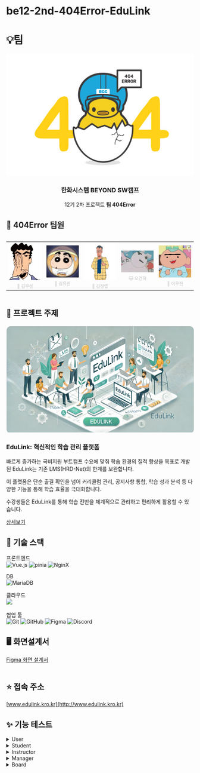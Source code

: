# be12-2nd-404Error-EduLink

# 💡팀

<div align=center>
  <img src="./images/team.png" /> <br>
    <h3>한화시스템 BEYOND SW캠프 </h3>
    <p>12기 2차 프로젝트 <strong>팀 404Error</strong></p>
</div>


## 🤚 404Error 팀원
<div style="display: flex; justify-content: center;">
  <table  align="center">
    <tbody>
      <tr>
        <td align="center"><a href="https://github.com/museongkim0" style="text-decoration: none; color: lightgray;"><img src="./images/팀원소개/ms.jpg" width="100px;" height="100px;" background-size="cover;" alt=""/><br /><sub><b> 🐯 김무성</b></sub></a><br /></td>
        <td align="center"><a href="https://github.com/kuj7882" style="text-decoration: none; color: lightgray;"><img src="./images/팀원소개/yj.jpg" width="100px;"  alt=""/><br /><sub><b> 🐶 김유진</b></sub></a><br /></td>
        <td align="center"><a href="https://github.com/GoodLeaf" style="text-decoration: none; color: lightgray;"><img src="./images/팀원소개/jy.png" width="100px;" height="100px;" alt=""/><br /><sub><b> 🐺 김정엽</b></sub></a><br /></td>
        <td align="center"><a href="https://github.com/gunha0405" style="text-decoration: none; color: lightgray;"><img src="./images/팀원소개/gh.jpg" width="100px;" alt=""/><br /><sub><b> 🐱 오건하</b></sub></a><br /></td>
        <td align="center"><a href="https://github.com/leewoojin12" style="text-decoration: none; color: lightgray;"><img src="./images/팀원소개/wj.jpg" width="100px;" alt=""/><br /><sub><b> 🦁 이우진</b></sub></a><br /></td>
      </tr>
    </tbody>
  </table>
</div>

## 📌 프로젝트 주제 
<div align="center">
    <img src="./images/service.png" /> <br>
</div>


### EduLink: 혁신적인 학습 관리 플랫폼
빠르게 증가하는 국비지원 부트캠프 수요에 맞춰 학습 환경의 질적 향상을 목표로 개발된 EduLink는 기존 LMS(HRD-Net)의 한계를 보완합니다.   

이 플랫폼은 단순 출결 확인을 넘어 커리큘럼 관리, 공지사항 통합, 학습 성과 분석 등 다양한 기능을 통해 학습 효율을 극대화합니다.   

수강생들은 EduLink를 통해 학습 전반을 체계적으로 관리하고 편리하게 활용할 수 있습니다.

[상세보기](https://github.com/beyond-sw-camp/be12-1st-404Error-EduLink/blob/main/README.md)

## 🔧 기술 스택
프론트엔드  
![Vue.js](https://img.shields.io/badge/vue.js-%2335495e.svg?style=for-the-badge&logo=vuedotjs&logoColor=%234FC08D) 
![pinia](https://img.shields.io/badge/Pinia-f7d336?style=for-the-badge&logo=pinia&logoColor=white) 
![NginX](https://img.shields.io/badge/NginX-009639?style=for-the-badge&logo=nginx&logoColor=white)  
<!-- 백엔드  
![](https://img.shields.io/badge/Spring%20Boot-6DB33F?style=for-the-badge&logo=Spring-Boot&logoColor=white) ![](https://img.shields.io/badge/Spring_Security-6DB33F?style=for-the-badge&logo=Spring-Security&logoColor=white) ![JWT](https://img.shields.io/badge/JWT-%232F7D32.svg?style=for-the-badge&logo=json-web-tokens&logoColor=white)  
DB   -->
DB<br>
![MariaDB](https://img.shields.io/badge/MariaDB-003545?style=for-the-badge&logo=mariadb&logoColor=white) 
<!-- ![Amazon RDS](https://img.shields.io/badge/Amazon%20RDS-527FFF?style=for-the-badge&logo=Amazon%20RDS&logoColor=white) 
![Redis](https://img.shields.io/badge/Redis-%23D92D2A.svg?style=for-the-badge&logo=redis&logoColor=white)   -->
클라우드  
![](https://img.shields.io/badge/Amazon%20EC2-FF9900?style=for-the-badge&logo=Amazon%20EC2&logoColor=white) 
<!-- ![](https://img.shields.io/badge/Amazon%20S3-569A31?style=for-the-badge&logo=Amazon%20S3&logoColor=white)   -->
협업 툴  
![Git](https://img.shields.io/badge/git-%23F05033.svg?style=for-the-badge&logo=git&logoColor=white) 
![GitHub](https://img.shields.io/badge/github-%23121011.svg?style=for-the-badge&logo=github&logoColor=white)
![Figma](https://img.shields.io/badge/Figma-%232C2E3A.svg?style=for-the-badge&logo=figma&logoColor=white)
![Discord](https://img.shields.io/badge/Discord-00599C?style=for-the-badge&logo=discord&logoColor=white) 


## 🖥️ 화면설계서
<a href="https://www.figma.com/design/zYTJiMBo84amcSbHL014bU/%ED%99%94%EB%A9%B4%EC%84%A4%EA%B3%84?node-id=0-1&t=BtJnVvSe2hqNxcLs-1">Figma 화면 설계서</a> 
<br/><br/>

<!-- ## 🔧 시스템 아키텍처
 <img src="img/시스템_아키텍처.png" alt="시스템 아키텍처" style="width:75%;"/>
<details>
<summary> Amazon RDS </summary>
 
- 별도의 설치과정 없이 편리하게 DB를 구성하기 위해 Amazon RDS를 사용했습니다.
</details>

<details>
<summary> Amazon S3 </summary>

- 상품의 썸네일, 상세 이미지 등 상품과 관련된 이미지를 저장하기 위해 S3를 사용하였습니다.
</details>

<details>
<summary> Backend Server </summary>

- EC2를 이용하여 서버를 배포했습니다.
- 동일한 EC2에 In-Memory 기반의 DB인 Redis 서버를 설치하여 이메일 인증을 빠르게 처리할 수 있도록 하였습니다. 또한, 데이터에 유효 시간(3분)을 설정하여 유효 시간이 지난 데이터는 자동으로 삭제되도록 처리했습니다.
</details>
<details>
<summary> Frontend Server </summary>

- Frontend Server와 Backend Server는 각각 다른 인스턴스에서 실행되고 있기 때문에 CORS 에러 없이 통신하기 위해서 Proxy Pass 기능이 필요했습니다.
- 이 기능을 위해 EC2에 Nginx를 실행시켰습니다.
</details>
<details>
<summary> PortOne </summary>

- 상품 결제를 위해 PG사의 결제 대행 서비스 중 하나인 PortOne을 사용하였습니다.
</details> -->

## ⭐ 접속 주소
[www.edulink.kro.kr](http://www.edulink.kro.kr)

## ✨ 기능 테스트
<details>
<summary> User </summary>

### 회원가입
<img src="./images/feat_gif/회원가입.gif" />

### 로그인
<img src="./images/feat_gif/로그인.gif" />


### 개인정보
![](/imgages/feat_gif/.gif)

</details>


<details>
<summary> Student </summary>

### 출석,퇴실,휴가,조퇴

<img src="./images/feat_gif/출조휴.gif" />

### 커리큘럼 진행률

<img src="./images/feat_gif/커리큘럼.gif" />






</details>


<details>
<summary> Instructor </summary>

### 기능 이름
![](/img/feat_gif/.gif)

</details>


<details>
<summary> Manager </summary>

### 기능 이름
![](/img/feat_gif/.gif)

</details>


<details>
<summary> Board  </summary>

### 기능 이름
![](/img/feat_gif/.gif)

</details>